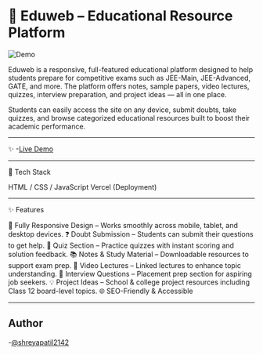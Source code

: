 
# 📘 Eduweb – Educational Resource Platform

![Demo]("./eduweb.png")

Eduweb is a responsive, full-featured educational platform designed to help students prepare for competitive exams such as JEE-Main, JEE-Advanced, GATE, and more. The platform offers notes, sample papers, video lectures, quizzes, interview preparation, and project ideas — all in one place.

Students can easily access the site on any device, submit doubts, take quizzes, and browse categorized educational resources built to boost their academic performance.

---

✨ -[Live Demo](https://final-project-lovat-zeta.vercel.app/)

---
🚀 Tech Stack

HTML / CSS / JavaScript
Vercel (Deployment)

---

✨ Features

📱 Fully Responsive Design – Works smoothly across mobile, tablet, and desktop devices.
❓ Doubt Submission – Students can submit their questions to get help.
🧠 Quiz Section – Practice quizzes with instant scoring and solution feedback.
📚 Notes & Study Material – Downloadable resources to support exam prep.
🎥 Video Lectures – Linked lectures to enhance topic understanding.
📝 Interview Questions – Placement prep section for aspiring job seekers.
💡 Project Ideas – School & college project resources including Class 12 board-level topics.
🌐 SEO-Friendly & Accessible

---

  ## Author
  
-[@shreyapatil2142](https://github.com/Shreyapatil2142)


